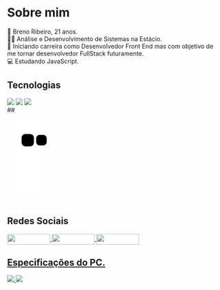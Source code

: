 
# Sobre mim

🙋 Breno Ribeiro, 21 anos. <br>
👨‍🎓 Análise e Desenvolvimento de Sistemas na Estácio.<br>
🎯 Iniciando carreira como Desenvolvedor Front End mas com objetivo de me tornar desenvolvedor FullStack futuramente.<br>
💻 Estudando JavaScript. <br>

## Tecnologias

<div>
  <img src="https://img.shields.io/badge/HTML5-E34F26?style=for-the-badge&logo=html5&logoColor=white">
  <img src="https://img.shields.io/badge/CSS3-1572B6?style=for-the-badge&logo=css3&logoColor=white">
  <img src="https://img.shields.io/badge/JavaScript-F7DF1E?style=for-the-badge&logo=javascript&logoColor=black">
</div>
<div>
##
  
  ![Snake animation](https://github.com/brenordev/brenordev/blob/output/github-contribution-grid-snake.svg)
  
## Redes Sociais
<div>
<a href="https://www.instagram.com/brenor.dev/" target"_blank"/><img border-radius="0" align="center" width="100" height="25" src="https://img.shields.io/badge/Instagram-E4405F?style=for-the-         badge&logo=instagram&logoColor=white"/>
<a href="https://www.linkedin.com/in/breno-ribeiro-293653231/" target"_blank"/><img align="center" width="100" height="25" src="https://img.shields.io/badge/LinkedIn-0077B5?style=for-the-badge&logo=linkedin&logoColor=white"/>
<a href="https://github.com/brenordev" target"_blank"/><img align="center" width="100" height="25" src="https://img.shields.io/badge/GitHub-100000?style=for-the-badge&logo=github&logoColor=white"/>
</div>

## Especificações do PC.
<img src="https://img.shields.io/badge/Intel-Core_i5_9th_10400F-0071C5?style=for-the-badge&logo=intel&logoColor=white">
<img src="https://img.shields.io/badge/NVIDIA-GTX1650_TUF_Gaming-76B900?style=for-the-badge&logo=nvidia&logoColor=white">
